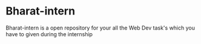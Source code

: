 # Bharat-intern
Bharat-intern is a open repository  for your all the Web Dev task's which you have to given during the internship

